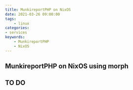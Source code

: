 ```yaml
---
title: MunkireportPHP on NixOS
date: 2021-03-26 09:00:00
tags:
    - linux
categories:
- services
keywords:
    - MunkireportPHP
    - NixOS
---
```

## MunkireportPHP on NixOS using morph

## TO DO
